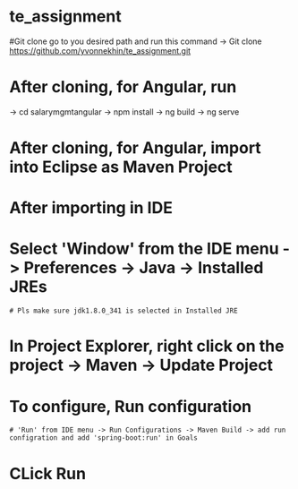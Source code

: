 # te_assignment
#Git clone
go to you desired path and run this command
-> Git clone https://github.com/yvonnekhin/te_assignment.git

# After cloning, for Angular, run
-> cd salarymgmtangular
-> npm install
-> ng build
-> ng serve


# After cloning, for Angular, import into Eclipse as Maven Project
# After importing in IDE
# Select 'Window' from the IDE menu -> Preferences -> Java -> Installed JREs
	# Pls make sure jdk1.8.0_341 is selected in Installed JRE
# In Project Explorer, right click on the project -> Maven -> Update Project
# To configure, Run configuration
	# 'Run' from IDE menu -> Run Configurations -> Maven Build -> add run configration and add 'spring-boot:run' in Goals
# CLick Run

